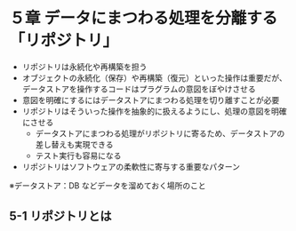 # ５章 データにまつわる処理を分離する「リポジトリ」

- リポジトリは永続化や再構築を担う
- オブジェクトの永続化（保存）や再構築（復元）といった操作は重要だが、データストアを操作するコードはプラグラムの意図をぼやけさせる
- 意図を明確にするにはデータストアにまつわる処理を切り離すことが必要
- リポジトリはそういった操作を抽象的に扱えるようにし、処理の意図を明確にさせる
  - データストアにまつわる処理がリポジトリに寄るため、データストアの差し替えも実現できる
  - テスト実行も容易になる
- リポジトリはソフトウェアの柔軟性に寄与する重要なパターン

※データストア：DB などデータを溜めておく場所のこと

## 5-1 リポジトリとは
